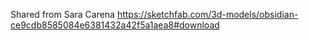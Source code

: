 Shared from Sara Carena
https://sketchfab.com/3d-models/obsidian-ce9cdb8585084e6381432a42f5a1aea8#download
